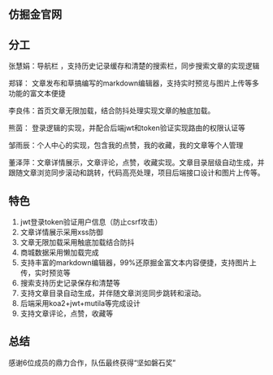 
## 仿掘金官网

## 分工

张慧娟：导航栏 ，支持历史记录缓存和清楚的搜索栏，同步搜索文章的实现逻辑

郑铎：    文章发布和草搞编写的markdown编辑器，支持实时预览与图片上传等多功能的富文本便捷

李良伟：首页文章无限加载，结合防抖处理实现文章的触底加载。

熊茵：    登录逻辑的实现，并配合后端jwt和token验证实现路由的权限认证等

邹雨辰：个人中心的实现，包含我的点赞，我的收藏，我的文章等个人管理

董泽萍：文章详情展示，文章评论，点赞，收藏实现。文章目录层级自动生成，并跟随文章浏览同步滚动和跳转，代码高亮处理，项目后端接口设计和图片上传等。

## 特色

1. jwt登录token验证用户信息（防止csrf攻击）
2. 文章详情展示采用xss防御
3. 文章无限加载采用触底加载结合防抖
4. 商城数据采用懒加载完成
5. 支持丰富的markdown编辑器，99%还原掘金富文本内容便捷，支持图片上传，实时预览等
6. 搜索支持历史记录保存和清楚等
7. 支持文章目录自动生成，并伴随文章浏览同步跳转和滚动。
8. 后端采用koa2+jwt+mutila等完成设计
9. 支持文章评论，点赞，收藏等


## 总结

感谢6位成员的鼎力合作，队伍最终获得“坚如磐石奖”
